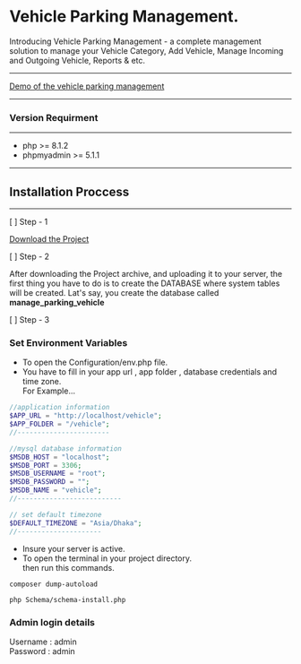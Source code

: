 # Vehicle  Parking Management. 

Introducing Vehicle Parking Management - a complete management solution to manage your Vehicle Category, Add Vehicle, Manage Incoming and Outgoing Vehicle, Reports & etc.

---


[Demo of the vehicle parking management](https://code-with-rashed.github.io/vehicle_management_template)

---

### Version Requirment

---

- php >= 8.1.2
- phpmyadmin >= 5.1.1

---

## Installation Proccess

---
[ ] Step - 1  

[Download the Project](https://github.com/code-with-Rashed/manage_parking_vehicle/archive/refs/heads/master.zip)  

[ ] Step - 2  

After downloading the Project archive, and uploading it to your server, the first thing you have to do is to create the DATABASE where system tables will be created. Lat's say, you create the database called <strong>manage_parking_vehicle</strong>  

[ ] Step - 3  

### Set Environment Variables  
- To open the Configuration/env.php file.  
- You have to fill in your app url , app folder , database credentials and time zone.  
For Example...  

```php 
//application information
$APP_URL = "http://localhost/vehicle";
$APP_FOLDER = "/vehicle";
//-----------------------

//mysql database information
$MSDB_HOST = "localhost";
$MSDB_PORT = 3306;
$MSDB_USERNAME = "root";
$MSDB_PASSWORD = "";
$MSDB_NAME = "vehicle";
//--------------------------

// set default timezone
$DEFAULT_TIMEZONE = "Asia/Dhaka";
//---------------------
``` 
- Insure your server is active.  
- To open the terminal in your project directory.  
then run this commands.  
```
composer dump-autoload 
```
```
php Schema/schema-install.php
```
### Admin login details
Username : admin  
Password : admin







